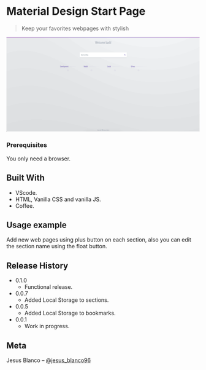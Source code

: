 # Material Design Start Page
> Keep your favorites webpages with stylish

![](product_show.jpg)

### Prerequisites

You only need a browser.

## Built With

* VScode.
* HTML, Vanilla CSS and vanilla JS.
* Coffee.

## Usage example

Add new web pages using plus button on each section, also you can edit the section name using the float button.

## Release History

* 0.1.0
    * Functional release.
* 0.0.7
    * Added Local Storage to sections.
* 0.0.5
    * Added Local Storage to bookmarks.
* 0.0.1
    * Work in progress.

## Meta

Jesus Blanco – [@jesus_blanco96](https://twitter.com/jesus_blanco96)

